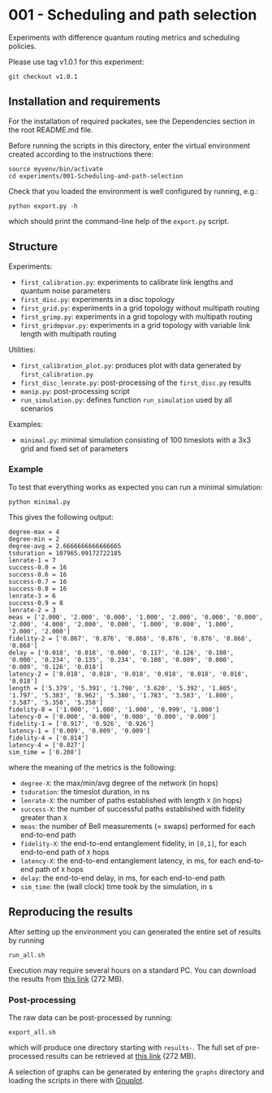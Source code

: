 # 001 - Scheduling and path selection

Experiments with difference quantum routing metrics and scheduling policies.

Please use tag v1.0.1 for this experiment:

```
git checkout v1.0.1
```

## Installation and requirements

For the installation of required packates, see the Dependencies section in the root README.md file.

Before running the scripts in this directory, enter the virtual environment created according to the instructions there:

```
source myvenv/bin/activate
cd experiments/001-Scheduling-and-path-selection
```

Check that you loaded the environment is well configured by running, e.g.:

```
python export.py -h
```

which should print the command-line help of the `export.py` script.

## Structure

Experiments:

- `first_calibration.py`: experiments to calibrate link lengths and quantum noise parameters
- `first_disc.py`: experiments in a disc topology
- `first_grid.py`: experiments in a grid topology without multipath routing
- `first_grimp.py`: experiments in a grid topology with multipath routing
- `first_gridmpvar.py`: experiments in a grid topology with variable link length with multipath routing

Utilities:

- `first_calibration_plot.py`: produces plot with data generated by `first_calibration.py`
- `first_disc_lenrate.py`: post-processing of the `first_disc.py` results
- `manip.py`: post-processing script
- `run_simulation.py`: defines function `run_simulation` used by all scenarios

Examples:

- `minimal.py`: minimal simulation consisting of 100 timeslots with a 3x3 grid and fixed set of parameters

### Example

To test that everything works as expected you can run a minimal simulation:

```
python minimal.py
```

This gives the following output:

```
degree-max = 4
degree-min = 2
degree-avg = 2.6666666666666665
tsduration = 107965.09172722185
lenrate-1 = 7
success-0.0 = 16
success-0.6 = 16
success-0.7 = 16
success-0.8 = 16
lenrate-3 = 6
success-0.9 = 8
lenrate-2 = 3
meas = ['2.000', '2.000', '0.000', '1.000', '2.000', '0.000', '0.000', '2.000', '4.000', '2.000', '0.000', '1.000', '0.000', '1.000', '2.000', '2.000']
fidelity-2 = ['0.867', '0.876', '0.868', '0.876', '0.876', '0.868', '0.868']
delay = ['0.018', '0.018', '0.000', '0.117', '0.126', '0.108', '0.000', '0.234', '0.135', '0.234', '0.108', '0.009', '0.000', '0.009', '0.126', '0.018']
latency-2 = ['0.018', '0.018', '0.018', '0.018', '0.018', '0.018', '0.018']
length = ['5.379', '5.391', '1.790', '3.620', '5.392', '1.805', '1.797', '5.383', '8.962', '5.380', '1.783', '3.583', '1.800', '3.587', '5.358', '5.358']
fidelity-0 = ['1.000', '1.000', '1.000', '0.999', '1.000']
latency-0 = ['0.000', '0.000', '0.000', '0.000', '0.000']
fidelity-1 = ['0.917', '0.926', '0.926']
latency-1 = ['0.009', '0.009', '0.009']
fidelity-4 = ['0.814']
latency-4 = ['0.027']
sim_time = ['0.208']
```

where the meaning of the metrics is the following:

- `degree-X`: the max/min/avg degree of the network (in hops)
- `tsduration`: the timeslot duration, in ns
- `lenrate-X`: the number of paths established with length `X` (in hops)
- `success-X`: the number of successful paths established with fidelity greater than `X`
- `meas`: the number of Bell measurements (= swaps) performed for each end-to-end path
- `fidelity-X`: the end-to-end entanglement fidelity, in `[0,1]`, for each end-to-end path of `X` hops
- `latency-X`: the end-to-end entanglement latency, in ms, for each end-to-end path of `X` hops
- `delay`: the end-to-end delay, in ms, for each end-to-end path
- `sim_time`: the (wall clock) time took by the simulation, in s

## Reproducing the results

After setting up the environment you can generated the entire set of results by running

```
run_all.sh
```

Execution may require several hours on a standard PC. You can download the results from [this link](http://turig.iit.cnr.it/~claudio/public/netsquid-001-json.tgz) (272 MB).

### Post-processing

The raw data can be post-processed by running:

```
export_all.sh
```

which will produce one directory starting with `results-`. The full set of pre-processed results can be retrieved at [this link](http://turig.iit.cnr.it/~claudio/public/netsquid-001-results.tgz) (272 MB).

A selection of graphs can be generated by entering the `graphs` directory and loading the scripts in there with [Gnuplot](http://www.gnuplot.info/).
